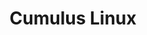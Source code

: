 ---
title: Cumulus Linux
layout: pdf
product: Cumulus Linux
version: "5.12"
type: pdf
bookhidden: true
draft: true
---